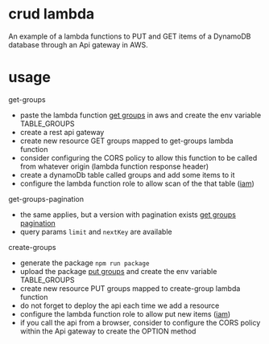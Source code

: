 # crud lambda

An example of a lambda functions to PUT and GET items of a DynamoDB database through an Api gateway in AWS.

# usage

get-groups
- paste the lambda function [get groups](lambda-functions/get-groups/get-groups.js) in aws and create the env variable TABLE_GROUPS
- create a rest api gateway 
- create new resource GET groups mapped to get-groups lambda function
- consider configuring the CORS policy to allow this function to be called from whatever origin (lambda function response header)
- create a dynamoDb table called groups and add some items to it
- configure the lambda function role to allow scan of the that table ([iam](lambda-functions/get-groups/iam-policy.json))

get-groups-pagination
- the same applies, but a version with pagination exists [get groups pagination](lambda-functions/get-groups/get-groups-pagination.js)
- query params `limit` and `nextKey` are available

create-groups
- generate the package `npm run package`
- upload the package [put groups](lambda-functions/put-groups/dynamodb-create.zip) and create the env variable TABLE_GROUPS
- create new resource PUT groups mapped to create-group lambda function
- do not forget to deploy the api each time we add a resource
- configure the lambda function role to allow put new items ([iam](lambda-functions/put-groups/iam-policy.json))
- if you call the api from a browser, consider to configure the CORS policy within the Api gateway to create the OPTION method

